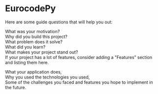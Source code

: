 # EurocodePy

Here are some guide questions that will help you out:

What was your motivation? \
Why did you build this project? \
What problem does it solve? \
What did you learn? \
What makes your project stand out? \
If your project has a lot of features, consider adding a "Features" section and listing them here.

What your application does, \
Why you used the technologies you used, \
Some of the challenges you faced and features you hope to implement in the future.

